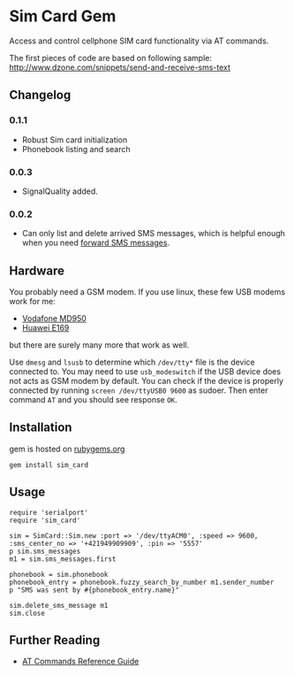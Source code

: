 # Sim Card Gem

Access and control cellphone SIM card functionality via AT commands.

The first pieces of code are based on following sample: http://www.dzone.com/snippets/send-and-receive-sms-text

## Changelog

### 0.1.1

* Robust Sim card initialization
* Phonebook listing and search

### 0.0.3

* SignalQuality added.

### 0.0.2

* Can only list and delete arrived SMS messages, which is helpful enough when you need [forward SMS messages](https://github.com/petervojtek/diy/wiki/SMS-Forwarding-with-Raspberry-Pi).

## Hardware

You probably need a GSM modem. If you use linux, these few USB modems work for me:

 * [Vodafone MD950](https://github.com/sk-vpohybe/stopa-monitor/wiki/3G-modem-Vodafone-MD950)
 * [Huawei E169](https://github.com/sk-vpohybe/stopa-monitor/wiki/3G-modem-Huawei-E169-E620-E800)

but there are surely many more that work as well.

Use `dmesg` and `lsusb` to determine which `/dev/tty*` file is the device connected to.
You may need to use `usb_modeswitch` if the USB device does not acts as GSM modem by default.
You can check if the device is properly connected by running `screen /dev/ttyUSB0 9600` as sudoer.
Then enter command `AT` and you should see response `OK`.

## Installation

gem is hosted on [rubygems.org](https://rubygems.org/gems/sim_card)

```
gem install sim_card
```

## Usage

```
require 'serialport'
require 'sim_card'

sim = SimCard::Sim.new :port => '/dev/ttyACM0', :speed => 9600, :sms_center_no => '+421949909909', :pin => '5557'
p sim.sms_messages
m1 = sim.sms_messages.first

phonebook = sim.phonebook
phonebook_entry = phonebook.fuzzy_search_by_number m1.sender_number
p "SMS was sent by #{phonebook_entry.name}"

sim.delete_sms_message m1
sim.close

```

## Further Reading

 * [AT Commands Reference Guide](https://www.sparkfun.com/datasheets/Cellular%20Modules/AT_Commands_Reference_Guide_r0.pdf)
